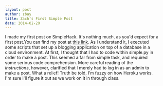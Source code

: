 ```yaml
---
layout: post
author: zbay
title: Zach's First Simple Post
date: 2014-02-20
---
```


I made my first post on SimpleHack. It's nothing much, as you'd expect for a first post.You can find my post at [this link](http://silshack-zbay.herokuapp.com/).
As I understand it, I executed some scripts that set up a blogging application on top of a database in a cloud environment. At first, I thought that I had to code within simple.py in order to make a post. This seemed a far from simple task, and required some serious code comprehension. More careful reading of the _instructions_, however, clarified that I merely had to log in as an admin to make a post. What a relief!
Truth be told, I'm fuzzy on how Heroku works. I'm sure I'll figure it out as we work on it in through class.
